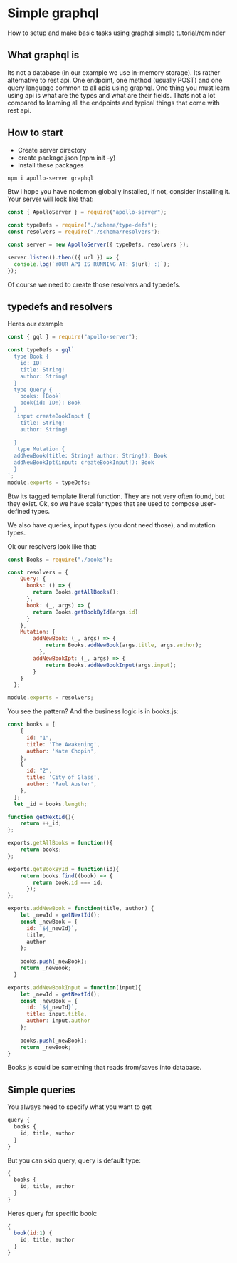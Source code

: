 # Simple graphql
How to setup and make basic tasks using graphql simple tutorial/reminder

## What graphql is
Its not a database (in our example we use in-memory storage). Its rather alternative to rest api. One endpoint, one method (usually POST) and one query language common to all apis using graphql. One thing you must learn using api is what are the types and what are their fields. Thats not a lot compared to learning all the endpoints and typical things that come with rest api.

## How to start
- Create server directory
- create package.json (npm init -y)
- Install these packages
```sh
npm i apollo-server graphql
```
Btw i hope you have nodemon globally installed, if not, consider installing it.
Your server will look like that:
```js
const { ApolloServer } = require("apollo-server");

const typeDefs = require("./schema/type-defs");
const resolvers = require("./schema/resolvers");

const server = new ApolloServer({ typeDefs, resolvers });

server.listen().then(({ url }) => {
  console.log(`YOUR API IS RUNNING AT: ${url} :)`);
});
```
Of course we need to create those resolvers and typedefs.
## typedefs and resolvers
Heres our example
```js
const { gql } = require("apollo-server");

const typeDefs = gql`
  type Book {
    id: ID!
    title: String!
    author: String!
  }
  type Query {
    books: [Book]
    book(id: ID!): Book
  }
   input createBookInput {
    title: String!
    author: String!
    
  }
   type Mutation {
  addNewBook(title: String! author: String!): Book
  addNewBookIpt(input: createBookInput!): Book
  }
`;
module.exports = typeDefs;
```
Btw its tagged template literal function. They are not very often found, but they exist. Ok, so we have scalar types that are used to compose user-defined types.

We also have queries, input types (you dont need those), and mutation types. 

Ok our resolvers look like that:
```js
const Books = require("./books");

const resolvers = {
    Query: {
      books: () => {
        return Books.getAllBooks();
      },
      book: (_, args) => {
        return Books.getBookById(args.id)
      }
    },
    Mutation: {
        addNewBook: (_, args) => {
            return Books.addNewBook(args.title, args.author);
          },
        addNewBookIpt: (_, args) => {
            return Books.addNewBookInput(args.input);
        }
    }
  };

module.exports = resolvers;
```
You see the pattern? And the business logic is in books.js:
```js
const books = [
    {
      id: "1",
      title: 'The Awakening',
      author: 'Kate Chopin',
    },
    {
      id: "2",
      title: 'City of Glass',
      author: 'Paul Auster',
    },
  ];
  let _id = books.length;

function getNextId(){
    return ++_id;
};

exports.getAllBooks = function(){
    return books;
};

exports.getBookById = function(id){
    return books.find((book) => {
        return book.id === id;
      });
};

exports.addNewBook = function(title, author) {
    let _newId = getNextId();
    const _newBook = {
      id: `${_newId}`,
      title,
      author
    };
  
    books.push(_newBook);
    return _newBook;
  }

exports.addNewBookInput = function(input){
    let _newId = getNextId();
    const _newBook = {
      id: `${_newId}`,
      title: input.title,
      author: input.author
    };
  
    books.push(_newBook);
    return _newBook;
}
```
Books js could be something that reads from/saves into database.

## Simple queries
You always need to specify what you want to get
```js
query {
  books {
    id, title, author
  }
}
```
But you can skip query, query is default type:
```js
{
  books {
    id, title, author
  }
}
```
Heres query for specific book:
```js
{
  book(id:1) {
    id, title, author
  }
}
```